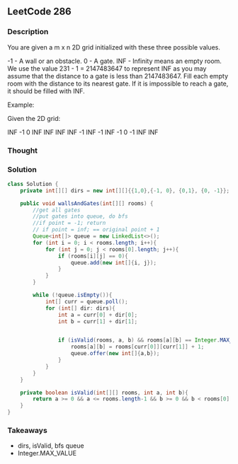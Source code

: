## LeetCode 286

### Description
You are given a m x n 2D grid initialized with these three possible values.

-1 - A wall or an obstacle.
0 - A gate.
INF - Infinity means an empty room. We use the value 231 - 1 = 2147483647 to represent INF as you may assume that the distance to a gate is less than 2147483647.
Fill each empty room with the distance to its nearest gate. If it is impossible to reach a gate, it should be filled with INF.

Example:

Given the 2D grid:

INF  -1  0  INF
INF INF INF  -1
INF  -1 INF  -1
  0  -1 INF INF

### Thought


### Solution
```java
class Solution {
    private int[][] dirs = new int[][]{{1,0},{-1, 0}, {0,1}, {0, -1}};

    public void wallsAndGates(int[][] rooms) {
        //get all gates
        //put gates into queue, do bfs
        //if point = -1; return
        // if point = inf; == original point + 1
        Queue<int[]> queue = new LinkedList<>();
        for (int i = 0; i < rooms.length; i++){
            for (int j = 0; j < rooms[0].length; j++){
                if (rooms[i][j] == 0){
                    queue.add(new int[]{i, j});
                }
            }
        }

        while (!queue.isEmpty()){
            int[] curr = queue.poll();
            for (int[] dir: dirs){
                int a = curr[0] + dir[0];
                int b = curr[1] + dir[1];


                if (isValid(rooms, a, b) && rooms[a][b] == Integer.MAX_VALUE){
                    rooms[a][b] = rooms[curr[0]][curr[1]] + 1;
                    queue.offer(new int[]{a,b});
                }
            }
        }
    }

    private boolean isValid(int[][] rooms, int a, int b){
        return a >= 0 && a <= rooms.length-1 && b >= 0 && b < rooms[0].length && rooms[a][b] != -1;
    }
}
```

### Takeaways
* dirs, isValid, bfs queue
* Integer.MAX_VALUE
